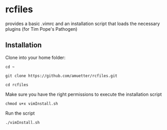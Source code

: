 # rcfiles

provides a basic .vimrc and an installation script that loads the necessary plugins (for Tim Pope's Pathogen)

## Installation

Clone into your home folder:

```
cd ~

git clone https://github.com/amuetter/rcfiles.git

cd rcfiles
```
Make sure you have the right permissions to execute the installation script

```
chmod u+x vimInstall.sh 
```

Run the script

```
./vimInstall.sh 
```
